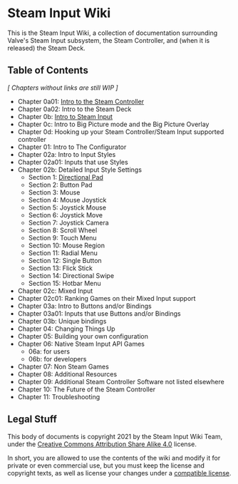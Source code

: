 # Steam Input Wiki

This is the Steam Input Wiki, a collection of documentation surrounding Valve's
Steam Input subsystem, the Steam Controller, and (when it is released) the Steam
Deck.

## Table of Contents

*[ Chapters without links are still WIP ]*

* Chapter 0a01: [Intro to the Steam Controller](chapter-0/0a_intro_to_steam_controller.md)
* Chapter 0a02: Intro to the Steam Deck
* Chapter 0b: [Intro to Steam Input](chapter-0/0b_intro_to_steam_input.md)
* Chapter 0c: Intro to Big Picture mode and the Big Picture Overlay
* Chapter 0d: Hooking up your Steam Controller/Steam Input supported controller
* Chapter 01: Intro to The Configurator
* Chapter 02a: Intro to Input Styles
* Chapter 02a01: Inputs that use Styles
* Chapter 02b: Detailed Input Style Settings
	* Section 1: [Directional Pad](chapter-2/bs1_directional_pad_input_style.md)
	* Section 2: Button Pad
	* Section 3: Mouse
	* Section 4: Mouse Joystick
	* Section 5: Joystick Mouse
	* Section 6: Joystick Move
	* Section 7: Joystick Camera
	* Section 8: Scroll Wheel
	* Section 9: Touch Menu
	* Section 10: Mouse Region
	* Section 11: Radial Menu
	* Section 12: Single Button
	* Section 13: Flick Stick
	* Section 14: Directional Swipe
	* Section 15: Hotbar Menu
* Chapter 02c: Mixed Input
* Chapter 02c01: Ranking Games on their Mixed Input support
* Chapter 03a: Intro to Buttons and/or Bindings
* Chapter 03a01: Inputs that use Buttons and/or Bindings
* Chapter 03b: Unique bindings
* Chapter 04: Changing Things Up
* Chapter 05: Building your own configuration
* Chapter 06: Native Steam Input API Games
	* 06a: for users
	* 06b: for developers
* Chapter 07: Non Steam Games
* Chapter 08: Additional Resources
* Chapter 09: Additional Steam Controller Software not listed elsewhere
* Chapter 10: The Future of the Steam Controller
* Chapter 11: Troubleshooting

## Legal Stuff

This body of documents is copyright 2021 by the Steam Input Wiki Team, under the
[Creative Commons Attribution Share Alike
4.0](https://choosealicense.com/licenses/cc-by-sa-4.0/) license.

In short, you are allowed to use the contents of the wiki and modify it for
private or even commercial use, but you must keep the license and copyright
texts, as well as license your changes under a [compatible
license](https://creativecommons.org/share-your-work/licensing-considerations/compatible-licenses/).
